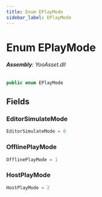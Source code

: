 ```yaml
---
title: Enum EPlayMode
sidebar_label: EPlayMode
---
```

# Enum EPlayMode


###### **Assembly**: YooAsset.dll

```csharp title="Declaration"
public enum EPlayMode
```
## Fields
### EditorSimulateMode


```csharp title="Declaration"
EditorSimulateMode = 0
```
### OfflinePlayMode


```csharp title="Declaration"
OfflinePlayMode = 1
```
### HostPlayMode


```csharp title="Declaration"
HostPlayMode = 2
```
